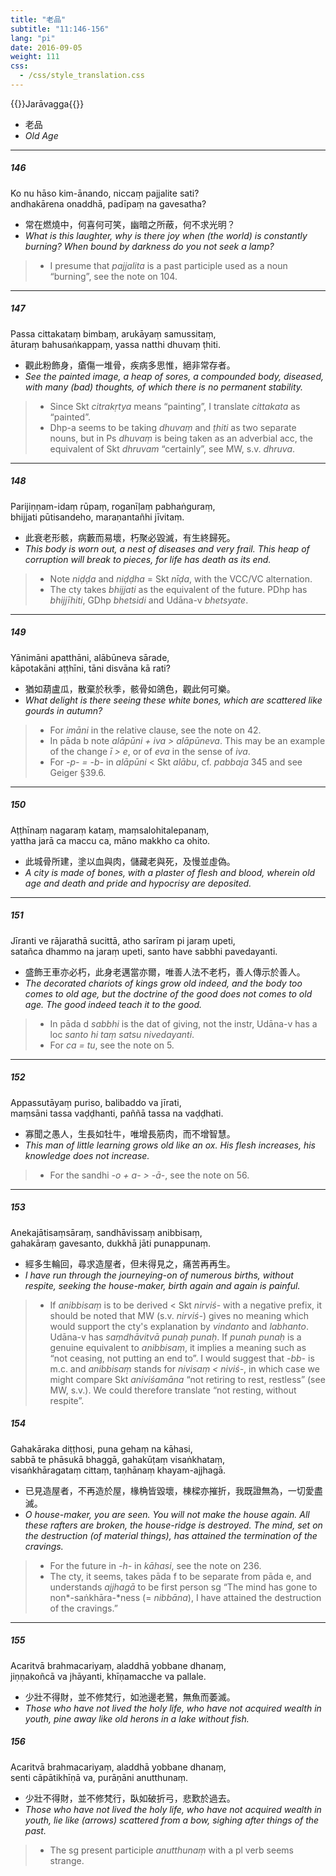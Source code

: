 ```yaml
---
title: "老品"
subtitle: "11:146-156"
lang: "pi"
date: 2016-09-05
weight: 111
css:
  - /css/style_translation.css
---
```


{{<subtitle>}}Jarāvagga{{</subtitle>}}

- 老品
- *Old Age*

---

##### 146

Ko nu hāso kim-ānando, niccaṃ pajjalite sati?  
andhakārena onaddhā, padīpaṃ na gavesatha?

- 常在燃燒中，何喜何可笑，幽暗之所蔽，何不求光明？
- *What is this laughter, why is there joy when (the world) is constantly burning? When bound by darkness do you not seek a lamp?*

> - I presume that *pajjalita* is a past participle used as a noun “burning”, see the note on 104.

---

##### 147

Passa cittakataṃ bimbaṃ, arukāyaṃ samussitaṃ,  
āturaṃ bahusaṅkappaṃ, yassa natthi dhuvaṃ ṭhiti.

- 觀此粉飾身，瘡傷一堆骨，疾病多思惟，絕非常存者。
- *See the painted image, a heap of sores, a compounded body, diseased, with many (bad) thoughts, of which there is no permanent stability.*

> - Since Skt *citrakṛtya* means “painting”, I translate *cittakata* as “painted”.
> - Dhp-a seems to be taking *dhuvaṃ* and *ṭhiti* as two separate nouns, but in Ps *dhuvaṃ* is being taken as an adverbial acc, the equivalent of Skt *dhruvam* “certainly”, see MW, s.v. *dhruva*.

---

##### 148

Parijiṇṇam-idaṃ rūpaṃ, roganīḷaṃ pabhaṅguraṃ,  
bhijjati pūtisandeho, maraṇantañhi jīvitaṃ.

- 此衰老形骸，病藪而易壞，朽聚必毀滅，有生終歸死。
- *This body is worn out, a nest of diseases and very frail. This heap of corruption will break to pieces, for life has death as its end.*

> - Note *niḍḍa* and *niḍḍha* = Skt *nīḍa*, with the VCC/VC alternation.
> - The cty takes *bhijjati* as the equivalent of the future. PDhp has *bhijjīhiti*, GDhp *bhetsidi* and Udāna-v *bhetsyate*.

---

##### 149

Yānimāni apatthāni, alābūneva sārade,  
kāpotakāni aṭṭhīni, tāni disvāna kā rati?

- 猶如葫盧瓜，散棄於秋季，骸骨如鴿色，觀此何可樂。
- *What delight is there seeing these white bones, which are scattered like gourds in autumn?*

> - For *imāni* in the relative clause, see the note on 42.
> - In pāda b note *alāpūni + iva &gt; alāpūneva*. This may be an example of the change *ī &gt; e*, or of *eva* in the sense of *iva*.
> - For *-p- = -b-* in *alāpūni* &lt; Skt *alābu*, cf. *pabbaja* 345 and see Geiger §39.6.

---

##### 150

Aṭṭhīnaṃ nagaraṃ kataṃ, maṃsalohitalepanaṃ,  
yattha jarā ca maccu ca, māno makkho ca ohito.

- 此城骨所建，塗以血與肉，儲藏老與死，及慢並虛偽。
- *A city is made of bones, with a plaster of flesh and blood, wherein old age and death and pride and hypocrisy are deposited.*

---

##### 151

Jīranti ve rājarathā sucittā, atho sarīram pi jaraṃ upeti,  
satañca dhammo na jaraṃ upeti, santo have sabbhi pavedayanti.

- 盛飾王車亦必朽，此身老邁當亦爾，唯善人法不老朽，善人傳示於善人。
- *The decorated chariots of kings grow old indeed, and the body too comes to old age, but the doctrine of the good does not comes to old age. The good indeed teach it to the good.*

> - In pāda d *sabbhi* is the dat of giving, not the instr, Udāna-v has a loc *santo hi taṃ satsu nivedayanti*.
> - For *ca = tu*, see the note on 5.

---

##### 152

Appassutāyaṃ puriso, balibaddo va jīrati,  
maṃsāni tassa vaḍḍhanti, paññā tassa na vaḍḍhati.

- 寡聞之愚人，生長如牡牛，唯增長筋肉，而不增智慧。
- *This man of little learning grows old like an ox. His flesh increases, his knowledge does not increase.*

> - For the sandhi *-o + a- &gt; -ā-*, see the note on 56.

---

##### 153

Anekajātisaṃsāraṃ, sandhāvissaṃ anibbisaṃ,  
gahakāraṃ gavesanto, dukkhā jāti punappunaṃ.

- 經多生輪回，尋求造屋者，但未得見之，痛苦再再生。
- *I have run through the journeying-on of numerous births, without respite, seeking the house-maker, birth again and again is painful.*

> - If *anibbisaṃ* is to be derived &lt; Skt *nirviś-* with a negative prefix, it should be noted that MW (s.v. *nirviś-*) gives no meaning which would support the cty's explanation by *vindanto* and *labhanto*. Udāna-v has *saṃdhāvitvā   punaḥ punaḥ*. If *punah punaḥ* is a genuine equivalent to *anibbisaṃ*, it implies a meaning such as “not ceasing, not putting an end to”. I would suggest that *-bb-* is m.c. and *anibbisaṃ* stands for *nivisaṃ &lt; niviś-*, in which case we might compare Skt *aniviśamāna* “not retiring to rest, restless” (see MW, s.v.). We could therefore translate “not resting, without respite”.

##### 154

Gahakāraka diṭṭhosi, puna gehaṃ na kāhasi,  
sabbā te phāsukā bhaggā, gahakūṭaṃ visaṅkhataṃ,  
visaṅkhāragataṃ cittaṃ, taṇhānaṃ khayam-ajjhagā.

- 已見造屋者，不再造於屋，椽桷皆毀壞，棟樑亦摧折，我既證無為，一切愛盡滅。
- *O house-maker, you are seen. You will not make the house again. All these rafters are broken, the house-ridge is destroyed. The mind, set on the destruction (of material things), has attained the termination of the cravings.*

> - For the future in *-h-* in *kāhasi*, see the note on 236.
> - The cty, it seems, takes pāda f to be separate from pāda e, and understands *ajjhagā* to be first person sg “The mind has gone to non*-saṅkhāra-*ness (= *nibbāna*), I have attained the destruction of the cravings.”

---

##### 155

Acaritvā brahmacariyaṃ, aladdhā yobbane dhanaṃ,  
jiṇṇakoñcā va jhāyanti, khīṇamacche va pallale.

- 少壯不得財，並不修梵行，如池邊老鷺，無魚而萎滅。
- *Those who have not lived the holy life, who have not acquired wealth in youth, pine away like old herons in a lake without fish.*

##### 156

Acaritvā brahmacariyaṃ, aladdhā yobbane dhanaṃ,  
senti cāpātikhīṇā va, purāṇāni anutthunaṃ.

- 少壯不得財，並不修梵行，臥如破折弓，悲歎於過去。
- *Those who have not lived the holy life, who have not acquired wealth in youth, lie like (arrows) scattered from a bow, sighing after things of the past.*

> - The sg present participle *anutthunaṃ* with a pl verb seems strange.